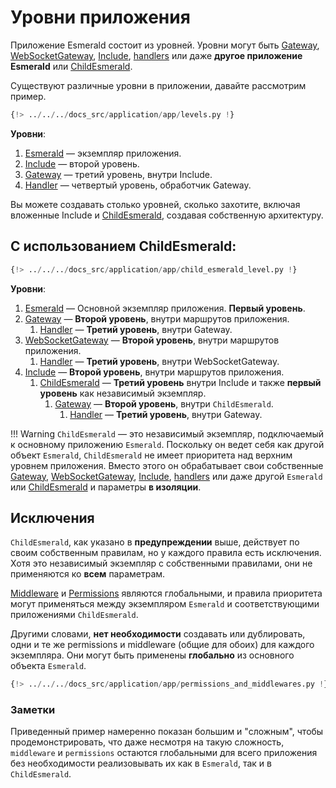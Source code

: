 # Уровни приложения

Приложение Esmerald состоит из уровней. Уровни могут быть [Gateway](../routing/routes.md#gateway),
[WebSocketGateway](../routing/routes.md#websocketgateway), [Include](../routing/routes.md#include),
[handlers](../routing/handlers.md) или даже **другое приложение Esmerald** или
[ChildEsmerald](../routing/router.md#child-esmerald-application).

Существуют различные уровни в приложении, давайте рассмотрим пример.
```python
{!> ../../../docs_src/application/app/levels.py !}
```

**Уровни**:

1. [Esmerald](./applications.md) — экземпляр приложения.
2. [Include](../routing/routes.md#include) — второй уровень.
3. [Gateway](../routing/routes.md#gateway) — третий уровень, внутри Include.
4. [Handler](../routing/handlers.md) — четвертый уровень, обработчик Gateway.

Вы можете создавать столько уровней, сколько захотите, включая вложенные Include и
[ChildEsmerald](../routing/router.md#child-esmerald-application), создавая собственную архитектуру.

## С использованием ChildEsmerald:

```python hl_lines="49 58"
{!> ../../../docs_src/application/app/child_esmerald_level.py !}
```

**Уровни**:

1. [Esmerald](./applications.md) — Основной экземпляр приложения. **Первый уровень**.
2. [Gateway](../routing/routes.md#gateway) — **Второй уровень**, внутри маршрутов приложения.
    1. [Handler](../routing/handlers.md) — **Третий уровень**, внутри Gateway.
3. [WebSocketGateway](../routing/routes.md#websocketgateway) — **Второй уровень**, внутри маршрутов приложения.
    1. [Handler](../routing/handlers.md) — **Третий уровень**, внутри WebSocketGateway.
4. [Include](../routing/routes.md#include) — **Второй уровень**, внутри маршрутов приложения.
    1. [ChildEsmerald](../routing/router.md#child-esmerald-application) — **Третий уровень** внутри Include и также **первый уровень** как независимый экземпляр.
        1. [Gateway](../routing/routes.md#gateway) — **Второй уровень**, внутри `ChildEsmerald`.
            1. [Handler](../routing/handlers.md) — **Третий уровень**, внутри Gateway.

!!! Warning
    `ChildEsmerald` — это независимый экземпляр, подключаемый к основному приложению `Esmerald`.
    Поскольку он ведет себя как другой объект `Esmerald`, `ChildEsmerald` не имеет приоритета над
    верхним уровнем приложения. Вместо этого он обрабатывает свои собственные
    [Gateway](../routing/routes.md#gateway), [WebSocketGateway](../routing/routes.md#websocketgateway),
    [Include](../routing/routes.md#include), [handlers](../routing/handlers.md) или даже другой `Esmerald`
    или [ChildEsmerald](../routing/router.md#child-esmerald-application) и параметры **в изоляции**.

## Исключения

`ChildEsmerald`, как указано в **предупреждении** выше, действует по своим собственным правилам,
но у каждого правила есть исключения. Хотя это независимый экземпляр с собственными правилами,
они не применяются ко **всем** параметрам.

[Middleware](../middleware/middleware.md) и [Permissions](../permissions/index.md) являются глобальными,
и правила приоритета могут применяться между экземпляром `Esmerald` и соответствующими приложениями
`ChildEsmerald`.

Другими словами, **нет необходимости** создавать или дублировать, одни и те же permissions и middleware
(общие для обоих) для каждого экземпляра. Они могут быть применены **глобально** из основного объекта `Esmerald`.

```python hl_lines="97-99 108 115 117-118"
{!> ../../../docs_src/application/app/permissions_and_middlewares.py !}
```

### Заметки

Приведенный пример намеренно показан большим и "сложным", чтобы продемонстрировать, что даже
несмотря на такую сложность, `middleware` и `permissions` остаются глобальными для всего
приложения без необходимости реализовывать их как в `Esmerald`, так и в `ChildEsmerald`.
